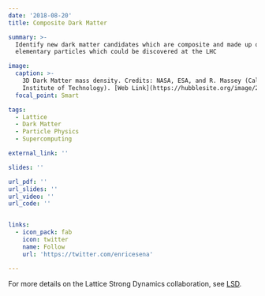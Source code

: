 ```yaml
---
date: '2018-08-20'
title: Composite Dark Matter

summary: >-
  Identify new dark matter candidates which are composite and made up of new
  elementary particles which could be discovered at the LHC

image:
  caption: >-
    3D Dark Matter mass density. Credits: NASA, ESA, and R. Massey (California
    Institute of Technology). [Web Link](https://hubblesite.org/image/2028/news/29-universe-age-size)
  focal_point: Smart

tags:
  - Lattice
  - Dark Matter
  - Particle Physics
  - Supercomputing

external_link: ''

slides: ''

url_pdf: ''
url_slides: ''
url_video: ''
url_code: ''


links:
  - icon_pack: fab
    icon: twitter
    name: Follow
    url: 'https://twitter.com/enricesena'

---
```


For more details on the Lattice Strong Dynamics collaboration, see [LSD](http://lsd.physics.yale.edu/projects/).
